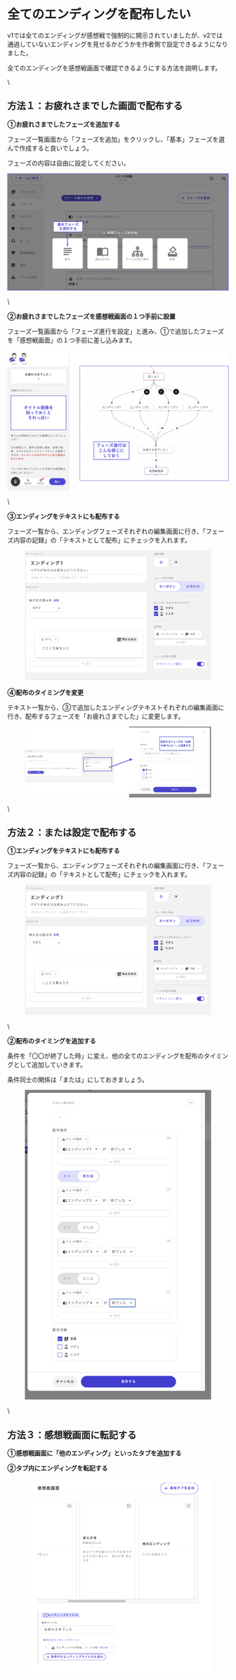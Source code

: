 # 全てのエンディングを配布したい

v1では全てのエンディングが感想戦で強制的に開示されていましたが、v2では通過していないエンディングを見せるかどうかを作者側で設定できるようになりました。

全てのエンディングを感想戦画面で確認できるようにする方法を説明します。

\


## 方法１：お疲れさまでした画面で配布する

**①お疲れさまでしたフェーズを追加する**

フェーズ一覧画面から「フェーズを追加」をクリックし、「基本」フェーズを選んで作成すると良いでしょう。

フェーズの内容は自由に設定してください。

![](../images/end1.png)

\


**②お疲れさまでしたフェーズを感想戦画面の１つ手前に設置**

フェーズ一覧画面から「フェーズ進行を設定」と進み、①で追加したフェーズを「感想戦画面」の１つ手前に差し込みます。

![](../images/end2.png)

\


**③エンディングをテキストにも配布する**

フェーズ一覧から、エンディングフェーズそれぞれの編集画面に行き、「フェーズ内容の記録」の「テキストとして配布」にチェックを入れます。

<figure><img src="../.gitbook/assets/スクリーンショット 2024-02-20 20.27.25.png" alt=""><figcaption></figcaption></figure>

**④配布のタイミングを変更**

テキスト一覧から、③で追加したエンディングテキストそれぞれの編集画面に行き、配布するフェーズを「お疲れさまでした」に変更します。

<figure><img src="../.gitbook/assets/image (112).png" alt=""><figcaption></figcaption></figure>

\


## 方法２：または設定で配布する

**①エンディングをテキストにも配布する**

フェーズ一覧から、エンディングフェーズそれぞれの編集画面に行き、「フェーズ内容の記録」の「テキストとして配布」にチェックを入れます。

<figure><img src="../.gitbook/assets/スクリーンショット 2024-02-20 20.27.25.png" alt=""><figcaption></figcaption></figure>

\


**②配布のタイミングを追加する**

条件を「〇〇が終了した時」に変え、他の全てのエンディングを配布のタイミングとして追加していきます。

条件同士の関係は「または」にしておきましょう。

<figure><img src="../.gitbook/assets/スクリーンショット 2024-02-20 20.37.13.png" alt=""><figcaption></figcaption></figure>

\


## 方法３：感想戦画面に転記する

**①感想戦画面に「他のエンディング」といったタブを追加する**

**②タブ内にエンディングを転記する**

<figure><img src="../.gitbook/assets/スクリーンショット 2024-02-20 20.38.41.png" alt=""><figcaption></figcaption></figure>
